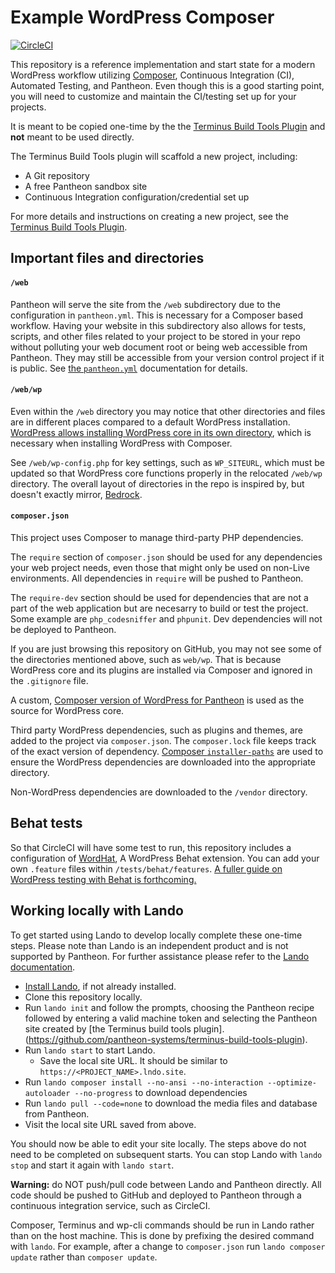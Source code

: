 # Example WordPress Composer

[![CircleCI](https://circleci.com/gh/pantheon-systems/example-wordpress-composer.svg?style=svg)](https://circleci.com/gh/pantheon-systems/example-wordpress-composer)

This repository is a reference implementation and start state for a modern WordPress workflow utilizing [Composer](https://getcomposer.org/), Continuous Integration (CI), Automated Testing, and Pantheon. Even though this is a good starting point, you will need to customize and maintain the CI/testing set up for your projects.

It is meant to be copied one-time by the the [Terminus Build Tools Plugin](https://github.com/pantheon-systems/terminus-build-tools-plugin) and **not** meant to be used directly.

The Terminus Build Tools plugin will scaffold a new project, including:

* A Git repository
* A free Pantheon sandbox site
* Continuous Integration configuration/credential set up

For more details and instructions on creating a new project, see the [Terminus Build Tools Plugin](https://github.com/pantheon-systems/terminus-build-tools-plugin/).

## Important files and directories

#### `/web`

Pantheon will serve the site from the `/web` subdirectory due to the configuration in `pantheon.yml`. This is necessary for a Composer based workflow. Having your website in this subdirectory also allows for tests, scripts, and other files related to your project to be stored in your repo without polluting your web document root or being web accessible from Pantheon. They may still be accessible from your version control project if it is public. See [the `pantheon.yml`](https://pantheon.io/docs/pantheon-yml/#nested-docroot) documentation for details.

#### `/web/wp`

Even within the `/web` directory you may notice that other directories and files are in different places compared to a default WordPress installation. [WordPress allows installing WordPress core in its own directory](https://codex.wordpress.org/Giving_WordPress_Its_Own_Directory), which is necessary when installing WordPress with Composer.

See `/web/wp-config.php` for key settings, such as `WP_SITEURL`, which must be updated so that WordPress core functions properly in the relocated `/web/wp` directory. The overall layout of directories in the repo is inspired by, but doesn't exactly mirror, [Bedrock](https://github.com/roots/bedrock).

#### `composer.json`
This project uses Composer to manage third-party PHP dependencies.

The `require` section of `composer.json` should be used for any dependencies your web project needs, even those that might only be used on non-Live environments. All dependencies in `require` will be pushed to Pantheon. 

The `require-dev` section should be used for dependencies that are not a part of the web application but are necesarry to build or test the project. Some example are `php_codesniffer` and `phpunit`. Dev dependencies will not be deployed to Pantheon.

If you are just browsing this repository on GitHub, you may not see some of the directories mentioned above, such as `web/wp`. That is because WordPress core and its plugins are installed via Composer and ignored in the `.gitignore` file.

A custom, [Composer version of WordPress for Pantheon](https://github.com/pantheon-systems/wordpress-composer/) is used as the source for WordPress core.

Third party WordPress dependencies, such as plugins and themes, are added to the project via `composer.json`. The `composer.lock` file keeps track of the exact version of dependency. [Composer `installer-paths`](https://getcomposer.org/doc/faqs/how-do-i-install-a-package-to-a-custom-path-for-my-framework.md#how-do-i-install-a-package-to-a-custom-path-for-my-framework-) are used to ensure the WordPress dependencies are downloaded into the appropriate directory.

Non-WordPress dependencies are downloaded to the `/vendor` directory.

## Behat tests

So that CircleCI will have some test to run, this repository includes a configuration of [WordHat](https://wordhat.info/), A WordPress Behat extension. You can add your own `.feature` files within `/tests/behat/features`. [A fuller guide on WordPress testing with Behat is forthcoming.](https://github.com/pantheon-systems/documentation/issues/2469)

## Working locally with Lando
To get started using Lando to develop locally complete these one-time steps. Please note than Lando is an independent product and is not supported by Pantheon. For further assistance please refer to the [Lando documentation](https://docs.devwithlando.io/).

* [Install Lando](https://docs.devwithlando.io/installation/system-requirements.html), if not already installed.
* Clone this repository locally.
* Run `lando init` and follow the prompts, choosing the Pantheon recipe followed by entering a valid machine token and selecting the Pantheon site created by [the Terminus build tools plugin].(https://github.com/pantheon-systems/terminus-build-tools-plugin).
* Run `lando start` to start Lando.
    - Save the local site URL. It should be similar to `https://<PROJECT_NAME>.lndo.site`.
* Run `lando composer install --no-ansi --no-interaction --optimize-autoloader --no-progress` to download dependencies
* Run `lando pull --code=none` to download the media files and database from Pantheon.
* Visit the local site URL saved from above.

You should now be able to edit your site locally. The steps above do not need to be completed on subsequent starts. You can stop Lando with `lando stop` and start it again with `lando start`.

**Warning:** do NOT push/pull code between Lando and Pantheon directly. All code should be pushed to GitHub and deployed to Pantheon through a continuous integration service, such as CircleCI.

Composer, Terminus and wp-cli commands should be run in Lando rather than on the host machine. This is done by prefixing the desired command with `lando`. For example, after a change to `composer.json` run `lando composer update` rather than `composer update`.
